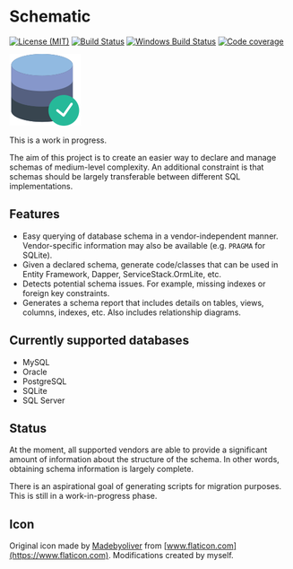 # Schematic

[![License (MIT)](https://img.shields.io/badge/license-MIT-blue.svg)](https://opensource.org/licenses/MIT) [![Build Status](https://travis-ci.com/sjp/Schematic.svg?branch=master)](https://travis-ci.com/sjp/Schematic) [![Windows Build Status](https://ci.appveyor.com/api/projects/status/4tojgp8j8hp8vyd3?svg=true)](https://ci.appveyor.com/project/sjp/sjp-schema) [![Code coverage](https://codecov.io/gh/sjp/Schematic/branch/master/graph/badge.svg)](https://codecov.io/gh/sjp/Schematic)

![Project icon](database.png)

This is a work in progress.

The aim of this project is to create an easier way to declare and manage schemas of medium-level complexity. An additional constraint is that schemas should be largely transferable between different SQL implementations.

## Features

* Easy querying of database schema in a vendor-independent manner. Vendor-specific information may also be available (e.g. `PRAGMA` for SQLite).
* Given a declared schema, generate code/classes that can be used in Entity Framework, Dapper, ServiceStack.OrmLite, etc.
* Detects potential schema issues. For example, missing indexes or foreign key constraints.
* Generates a schema report that includes details on tables, views, columns, indexes, etc. Also includes relationship diagrams.

## Currently supported databases

* MySQL
* Oracle
* PostgreSQL
* SQLite
* SQL Server

## Status

At the moment, all supported vendors are able to provide a significant amount of information about the structure of the schema. In other words, obtaining schema information is largely complete.

There is an aspirational goal of generating scripts for migration purposes. This is still in a work-in-progress phase.

## Icon

Original icon made by [Madebyoliver](https://dribbble.com/olivers) from [www.flaticon.com](https://www.flaticon.com). Modifications created by myself.
